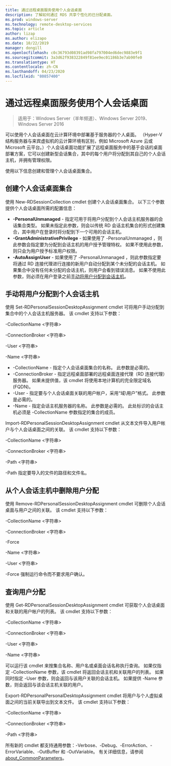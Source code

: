 ```yaml
---
title: 通过远程桌面服务使用个人会话桌面
description: 了解如何通过 RDS 共享个性化的已分配桌面。
ms.prod: windows-server
ms.technology: remote-desktop-services
ms.topic: article
author: lizap
ms.author: elizapo
ms.date: 10/22/2019
manager: dongill
ms.openlocfilehash: c0c36793d08391ad98fa797004ed6dec9883e9f1
ms.sourcegitcommit: 3a3d62f938322849f81ee9ec01186b3e7ab90fe0
ms.translationtype: HT
ms.contentlocale: zh-CN
ms.lasthandoff: 04/23/2020
ms.locfileid: "80857400"
---
```

# <a name="use-personal-session-desktops-with-remote-desktop-services"></a>通过远程桌面服务使用个人会话桌面

>适用于：Windows Server（半年频道）、Windows Server 2019、Windows Server 2016

可以使用个人会话桌面在云计算环境中部署基于服务器的个人桌面。  （Hyper-V 结构服务器与来宾虚拟机的云计算环境有区别，例如 Microsoft Azure 云或 Microsoft 云平台。）个人会话桌面功能扩展了远程桌面服务中的基于会话的桌面部署方案，它可以创建新型会话集合，其中的每个用户将分配到其自己的个人会话主机，并拥有管理权限。 

使用以下信息创建和管理个人会话桌面集合。

## <a name="create-a-personal-session-desktop-collection"></a>创建个人会话桌面集合

使用 New-RDSessionCollection cmdlet 创建个人会话桌面集合。 以下三个参数提供个人会话桌面所需的配置信息：

- **-PersonalUnmanaged** - 指定可用于将用户分配到个人会话主机服务器的会话集合类型。 如果未指定此参数，则会以传统 RD 会话主机集合的形式创建集合，其中用户在登录时将分配到下一个可用的会话主机。
- **-GrantAdministrativePrivilege** - 如果使用了 -PersonalUnmanaged  ，则此参数会指定要为分配到会话主机的用户授予管理特权。 如果不使用此参数，则只会为用户授予标准用户权限。
- **-AutoAssignUser** - 如果使用了 -PersonalUnmanaged  ，则此参数指定要将通过 RD 连接代理进行连接的新用户自动分配到某个未分配的会话主机。 如果集合中没有任何未分配的会话主机，则用户会看到错误消息。 如果不使用此参数，则必须在用户登录之前[手动将用户分配到会话主机](#manually-assign-a-user-to-a-personal-session-host)。

## <a name="manually-assign-a-user-to-a-personal-session-host"></a>手动将用户分配到个人会话主机
使用 Set-RDPersonalSessionDesktopAssignment  cmdlet 可将用户手动分配到集合中的个人会话主机服务器。 该 cmdlet 支持以下参数：

-CollectionName \<字符串\>

-ConnectionBroker \<字符串\> 

-User \<字符串\>

-Name \<字符串\>

- -CollectionName  - 指定个人会话桌面集合的名称。 此参数是必需的。
- -ConnectionBroker  - 指定远程桌面部署的远程桌面连接代理（RD 连接代理）服务器。 如果未提供值，该 cmdlet 将使用本地计算机的完全限定域名 (FQDN)。
- -User  - 指定要与个人会话桌面关联的用户帐户，采用“域\用户”格式。 此参数是必需的。
- -Name  - 指定会话主机服务器的名称。 此参数是必需的。 此处标识的会话主机必须是 -CollectionName  参数指定的集合的成员。

Import-RDPersonalSessionDesktopAssignment  cmdlet 从文本文件导入用户帐户与个人会话桌面之间的关联。 该 cmdlet 支持以下参数：

-CollectionName \<字符串\>

-ConnectionBroker \<字符串\>

-Path \<字符串>

-Path  指定要导入的文件的路径和文件名。
 
## <a name="removing-a-user-assignment-from-a-personal-session-host"></a>从个人会话主机中删除用户分配
使用 Remove-RDPersonalSessionDesktopAssignment  cmdlet 可删除个人会话桌面与用户之间的关联。 该 cmdlet 支持以下参数：

-CollectionName \<字符串\>

-ConnectionBroker \<字符串\>

-Force

-Name \<字符串\>

-User \<字符串\>

-Force  强制运行命令而不要求用户确认。

## <a name="query-user-assignments"></a>查询用户分配
使用 Get-RDPersonalSessionDesktopAssignment  cmdlet 可获取个人会话桌面和关联的用户帐户的列表。 该 cmdlet 支持以下参数：

-CollectionName \<字符串\>

-ConnectionBroker \<字符串\>

-User \<字符串\>

-Name \<字符串\>

可以运行该 cmdlet 来按集合名称、用户名或桌面会话名称执行查询。 如果仅指定 -CollectionName  参数，该 cmdlet 将返回会话主机和关联用户的列表。 如果同时指定 -User  参数，则会返回与该用户关联的会话主机。 如果提供 -Name  参数，则会返回与该会话主机关联的用户。 


Export-RDPersonalPersonalDesktopAssignment  cmdlet 将用户与个人虚拟桌面之间的当前关联导出到文本文件。 该 cmdlet 支持以下参数：

-CollectionName \<字符串\>

-ConnectionBroker \<字符串\>

-Path \<字符串\>


所有新的 cmdlet 都支持通用参数：-Verbose、-Debug、-ErrorAction、-ErrorVariable、-OutBuffer 和 -OutVariable。 有关详细信息，请参阅 [about_CommonParameters](https://go.microsoft.com/fwlink/p/?LinkID=113216)。
